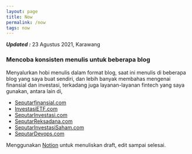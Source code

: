 ```yaml
---
layout: page
title: Now
permalink: /now
tags: now
---
```


**_Updated :_** 23 Agustus 2021, Karawang

### Mencoba konsisten menulis untuk beberapa blog
Menyalurkan hobi menulis dalam format blog, saat ini menulis di beberapa blog yang saya buat sendiri, dan lebih banyak membahas mengenai finansial dan investasi, terkadang juga layanan-layanan fintech yang saya gunakan, antara lain di, 

- [Seputarfinansial.com](https://seputarfinansial.com)
- [InvestasiETF.com](https://investasietf.com)
- [SeputarInvestasi.com](https://seputarinvestasi.com)
- [SeputarReksadana.com](https://seputarreksadana.com)
- [SeputarInvestasiSaham.com](https://seputarinvestasisaham.com)
- [SeputarDevops.com](https://seputardevops.com)

Menggunakan [Notion](https://www.notion.so/) untuk menuliskan draft, edit sampai selesai.